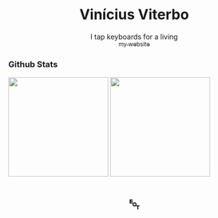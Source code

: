 <div align='center'>
<!--
    <a href=''>
        <img src='images/' alt='Logo' width='80' height='80'>
    </a>
-->

  <h1 align='center'>Vinícius Viterbo</h1>

  <p align='center'>
    I tap keyboards for a living
    <br />
    <a href='viniciusvviterbo.github.io/'>
        <sub>my website</sub>
    </a>
  </p>
</div>

<div>
    <h3 align='left'>Github Stats</h3>
    <p align='left'>
        <img height='200em' src='https://github-readme-stats.vercel.app/api?username=viniciusvviterbo&theme=dark&show_icons=true&count_private=true&hide=' align='center'/>
        <img height=200 align='center' src='https://github-readme-stats.vercel.app/api/top-langs?username=viniciusvviterbo&theme=dark&hide=html,css&langs_count=5&layout=compact'/>
    </p>
</div>

<h1 align='center'>␄</h2>
